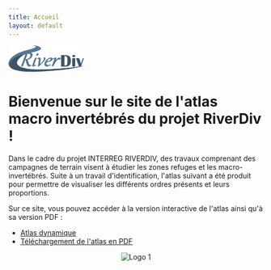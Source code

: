 ```yaml
---
title: Accueil
layout: default
---
```


<p align="left">
    <img src="RD.png" alt="Logo 1" width="150">
</p>

# Bienvenue sur le site de l'atlas macro invertébrés du projet RiverDiv !

Dans le cadre du projet INTERREG RIVERDIV, des travaux comprenant des campagnes de terrain visent à étudier les zones refuges et les macro-invertébrés. Suite à un travail d'identification, l'atlas suivant a été produit pour permettre de visualiser les différents ordres présents et leurs proportions.

Sur ce site, vous pouvez accéder à la version interactive de l'atlas ainsi qu'à sa version PDF :
- [Atlas dynamique](map)
- [Téléchargement de l'atlas en PDF](downloads)

<p align="center">
    <img src="Logos.png" alt="Logo 1" width="400">
</p>
